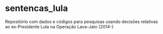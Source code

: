 # sentencas_lula

Repositório com dados e códigos para pesquisas usando decisões relativas ao ex-Presidente Lula na Operação Lava-Jato (2014-)
